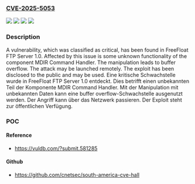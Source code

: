 ### [CVE-2025-5053](https://cve.mitre.org/cgi-bin/cvename.cgi?name=CVE-2025-5053)
![](https://img.shields.io/static/v1?label=Product&message=FTP%20Server&color=blue)
![](https://img.shields.io/static/v1?label=Version&message=1.0%20&color=brightgreen)
![](https://img.shields.io/static/v1?label=Vulnerability&message=Buffer%20Overflow&color=brightgreen)
![](https://img.shields.io/static/v1?label=Vulnerability&message=Memory%20Corruption&color=brightgreen)

### Description

A vulnerability, which was classified as critical, has been found in FreeFloat FTP Server 1.0. Affected by this issue is some unknown functionality of the component MDIR Command Handler. The manipulation leads to buffer overflow. The attack may be launched remotely. The exploit has been disclosed to the public and may be used.
Eine kritische Schwachstelle wurde in FreeFloat FTP Server 1.0 entdeckt. Dies betrifft einen unbekannten Teil der Komponente MDIR Command Handler. Mit der Manipulation mit unbekannten Daten kann eine buffer overflow-Schwachstelle ausgenutzt werden. Der Angriff kann über das Netzwerk passieren. Der Exploit steht zur öffentlichen Verfügung.

### POC

#### Reference
- https://vuldb.com/?submit.581285

#### Github
- https://github.com/cnetsec/south-america-cve-hall

